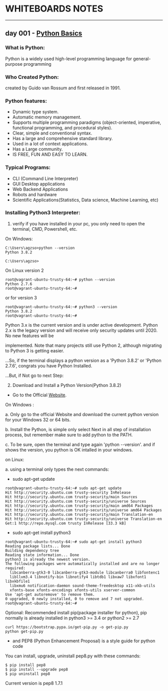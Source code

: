 # WHITEBOARDS NOTES
--------------------

## day 001 - [Python Basics](Whiteboard_notes_Day1.jpg)

### What is Python:
Python is a widely used high-level programming language for general-purpose programming

### Who Created Python:
created by Guido van Rossum and first released in 1991.

### Python features: 
- Dynamic type system.
- Automatic memory management.
- Supports multiple programming paradigms (object-oriented, imperative, functional programming,
and procedural styles).
- Clear, simple and conventional syntax.
- Has a large and comprehensive standard library.
- Used in a lot of context applications.
- Has a Large community.
- IS FREE, FUN AND EASY TO LEARN.

### Typical Programs:
- CLI (Command Line Interpreter)
- GUI Desktop applications
- Web Backend Applications
- Robots and hardware
- Scientific Applications(Statistics, Data science, Machine Learning, etc)

### Installing Python3 Interpreter:
1. verify if you have installed in your pc, you only need to open the terminal, CMD, Powershell, etc.

On Windows:
```
C:\Users\agzso>python --version
Python 3.8.2

C:\Users\agzso>
```

On Linux version 2
```
root@vagrant-ubuntu-trusty-64:~# python --version
Python 2.7.6
root@vagrant-ubuntu-trusty-64:~#
```
or for version 3

```
root@vagrant-ubuntu-trusty-64:~# python3 --version
Python 3.8.2
root@vagrant-ubuntu-trusty-64:~#
```
Python 3.x is the current version and is under active development.
Python 2.x is the legacy version and will receive only security updates until 2020. No new features will be

implemented. Note that many projects still use Python 2, although migrating to Python 3 is getting easier.

...So, if the terminal displays  a python version as a 'Python 3.8.2' or 'Python 2.7.6', congrats you have Python Installed.

...But, if Not go to next Step:

2. Download and Install a Python Version(Python 3.8.2)

- Go to the Official [Website](https://www.python.org/).

On Windows : 

a. Only go to the official Website and download the current python version for your Windows 32 or 64 bits.

b. Install the Python, is simple only select Next in all step of installation process, but remember make sure to add python to the PATH.

c. To be sure, open the terminal and type again 'python --version'. and if shows the version, you python is OK intalled in your windows.

on Linux:

a. using a terminal only types the next commands:

- sudo apt-get update
```
root@vagrant-ubuntu-trusty-64:~# sudo apt-get update
Hit http://security.ubuntu.com trusty-security InRelease
Hit http://security.ubuntu.com trusty-security/main Sources
Hit http://security.ubuntu.com trusty-security/universe Sources
Hit http://security.ubuntu.com trusty-security/main amd64 Packages
Hit http://security.ubuntu.com trusty-security/universe amd64 Packages
Hit http://security.ubuntu.com trusty-security/main Translation-en
Hit http://security.ubuntu.com trusty-security/universe Translation-en
Get:1 http://repo.mysql.com trusty InRelease [33.3 kB]
```

- sudo apt-get install python3
```
root@vagrant-ubuntu-trusty-64:~# sudo apt-get install python3
Reading package lists... Done
Building dependency tree
Reading state information... Done
python3 is already the newest version.
The following packages were automatically installed and are no longer required:
  libcanberra-gtk3-0 libcanberra-gtk3-module libcanberra0 libfontenc1
  libllvm3.4 libnotify-bin libnotify4 libtdb1 libxaw7 libxfont1 libxkbfile1
  libxmu6 notification-daemon sound-theme-freedesktop x11-xkb-utils
  xfonts-base xfonts-encodings xfonts-utils xserver-common
Use 'apt-get autoremove' to remove them.
0 upgraded, 0 newly installed, 0 to remove and 7 not upgraded.
root@vagrant-ubuntu-trusty-64:~#
```

Optional: Recommended install pip(package installer for python), pip normally is already installed in python3 >= 3.4 or python2 >= 2.7
```
curl https://bootstrap.pypa.io/get-pip.py -o get-pip.py
python get-pip.py
```

- and PEP8 (Python Enhancement Proposal) is a style guide for python code

You can install, upgrade, uninstall pep8.py with these commands:
```
$ pip install pep8
$ pip install --upgrade pep8
$ pip uninstall pep8
```
Current version is pep8 1.7.1
